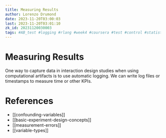 ```yaml
---
title: Measuring Results
author: Lorenzo Drumond
date: 2023-11-20T03:00:03
last: 2023-11-20T03:01:10
zk_id: 20231120030003
tags: #AB_test #logging #rlang #week4 #coursera #test #control #statistics #designing_running_and_analyzing_experiments #design #theory #experiment
---
```



# Measuring Results
One way to capture data in interaction design studies when using computational artifacts is to use automatic logging.
We can write log files or timestamps to measure time or other KPIs.

# References
- [[confounding-variables]]
- [[basic-experiment-design-concepts]]
- [[measurement-errors]]
- [[variable-types]]
